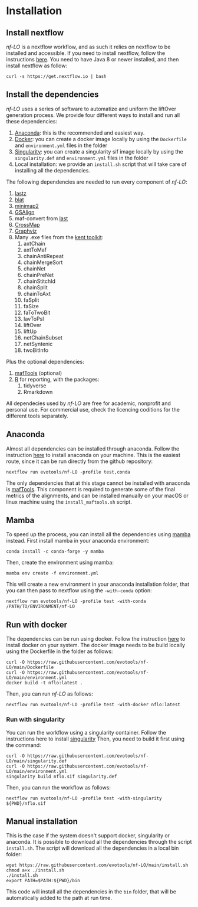 # Installation
## Install nextflow
*nf-LO* is a nextflow workflow, and as such it relies on nextflow to be installed and accessible.
If you need to install nextflow, follow the instructions [here](https://www.nextflow.io/). 
You need to have Java 8 or newer installed, and then install nextflow as follow:
```
curl -s https://get.nextflow.io | bash
```

## Install the dependencies
*nf-LO* uses a series of software to automatize and uniform the liftOver generation process.
We provide four different ways to install and run all these dependencies:
1. [Anaconda](https://www.anaconda.com/products/individual): this is the recommended and easiest way.
2. [Docker](https://www.docker.com/): you can create a docker image locally by using the `Dockerfile` and `environment.yml` files in the folder
3. [Singularity](https://sylabs.io/): you can create a singularity sif image locally by using the `singularity.def` and `environment.yml` files in the folder
4. Local installation: we provide an `install.sh` script that will take care of installing all the dependencies.

The following dependencies are needed to run every component of *nf-LO*:
 1. [lastz](https://github.com/UCSantaCruzComputationalGenomicsLab/lastz)
 2. [blat](https://hgdownload.soe.ucsc.edu/admin/exe/linux.x86_64/blat/)
 3. [minimap2](https://github.com/lh3/minimap2)
 4. [GSAlign](https://github.com/hsinnan75/GSAlign)
 5. maf-convert from [last](http://last.cbrc.jp/)
 6. [CrossMap](http://crossmap.sourceforge.net/)
 7. [Graphviz](https://graphviz.org/)
 8. Many .exe files from the [kent toolkit](https://hgdownload.soe.ucsc.edu/admin/exe/): 
    1. axtChain
    2. axtToMaf
    3. chainAntiRepeat
    4. chainMergeSort
    5. chainNet
    6. chainPreNet
    7. chainStitchId
    8. chainSplit
    9. chainToAxt
    10. faSplit
    11. faSize
    12. faToTwoBit
    13. lavToPsl
    14. liftOver
    15. liftUp
    16. netChainSubset
    17. netSyntenic
    18. twoBitInfo

Plus the optional dependencies:
1. [mafTools](https://github.com/dentearl/mafTools) (optional)
2. [R](https://cran.r-project.org/) for reporting, with the packages:
   1. tidyverse
   2. Rmarkdown

All dependecies used by *nf-LO* are free for academic, nonprofit and personal use. For commercial use, check the licencing coditions for the different tools separately.

## Anaconda
Almost all dependencies can be installed through anaconda. Follow the instruction [here](https://www.anaconda.com/products/individual) to install anaconda on your machine.
This is the easiest route, since it can be run directly from the github repository:
```
nextflow run evotools/nf-LO -profile test,conda
```
The only dependencies that at this stage cannot be installed with anaconda is [mafTools](https://github.com/dentearl/mafTools). This component is required to generate some of the final metrics of the alignments, and can be installed manually on your macOS or linux machine using the `install_maftools.sh` script. 

## Mamba
To speed up the process, you can install all the dependencies using [mamba](https://github.com/mamba-org/mamba) instead.
First install mamba in your anaconda environment:
```
conda install -c conda-forge -y mamba
```

Then, create the environment using mamba:
```
mamba env create -f environment.yml
```

This will create a new environment in your anaconda installation folder, that you can then pass to nextflow using the `-with-conda` option:
```
nextflow run evotools/nf-LO -profile test -with-conda /PATH/TO/ENVIRONMENT/nf-LO
```

## Run with docker
The dependencies can be run using docker. Follow the instruction [here](https://docs.docker.com/engine/install/) to install docker on your system. 
The docker image needs to be build locally using the Dockerfile in the folder as follows:
```
curl -O https://raw.githubusercontent.com/evotools/nf-LO/main/Dockerfile
curl -O https://raw.githubusercontent.com/evotools/nf-LO/main/environment.yml
docker build -t nflo:latest .
```

Then, you can run *nf-LO* as follows:
```
nextflow run evotools/nf-LO -profile test -with-docker nflo:latest
```

### Run with singularity
You can run the workflow using a singularity container. Follow the instructions here to install [singularity](https://sylabs.io/guides/3.7/admin-guide/installation.html)
Then, you need to build it first using the command:
```
curl -O https://raw.githubusercontent.com/evotools/nf-LO/main/singularity.def
curl -O https://raw.githubusercontent.com/evotools/nf-LO/main/environment.yml
singularity build nflo.sif singularity.def
```

Then, you can run the workflow as follows:
```
nextflow run evotools/nf-LO -profile test -with-singularity ${PWD}/nflo.sif
```

## Manual installation
This is the case if the system doesn't support docker, singularity or anaconda.
It is possible to download all the dependencies through the script `install.sh`. 
The script will download all the dependencies in a local bin folder:
```
wget https://raw.githubusercontent.com/evotools/nf-LO/main/install.sh
chmod a+x ./install.sh
./install.sh
export PATH=$PATH:${PWD}/bin
```

This code will install all the dependencies in the `bin` folder, that will be automatically added to the path at run time.
